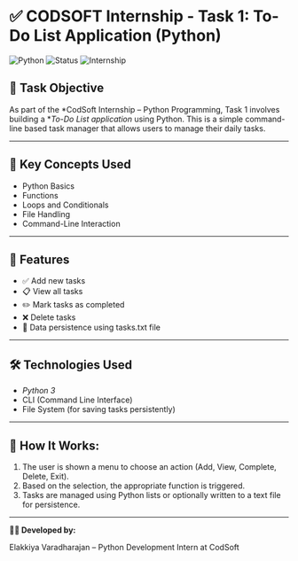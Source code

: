 # ✅ CODSOFT Internship - Task 1: To-Do List Application (Python)

![Python](https://img.shields.io/badge/Language-Python%203-blue)
![Status](https://img.shields.io/badge/Status-Completed-brightgreen)
![Internship](https://img.shields.io/badge/Internship-CODSOFT-orange)

## 📌 Task Objective

As part of the *CodSoft Internship – Python Programming, Task 1 involves building a **To-Do List application* using Python. This is a simple command-line based task manager that allows users to manage their daily tasks.

---

## 🧠 Key Concepts Used

- Python Basics  
- Functions  
- Loops and Conditionals  
- File Handling  
- Command-Line Interaction

---

## 🚀 Features

- ✅ Add new tasks  
- 📋 View all tasks  
- ✏️ Mark tasks as completed  
- ❌ Delete tasks  
- 💾 Data persistence using tasks.txt file

---

## 🛠️ Technologies Used

- *Python 3*
- CLI (Command Line Interface)
- File System (for saving tasks persistently)

---

## 🧠 How It Works:
1. The user is shown a menu to choose an action (Add, View, Complete, Delete, Exit).
2. Based on the selection, the appropriate function is triggered.
3. Tasks are managed using Python lists or optionally written to a text file for persistence.

---

**👩‍💻 Developed by:**

Elakkiya Varadharajan – Python Development Intern at CodSoft


